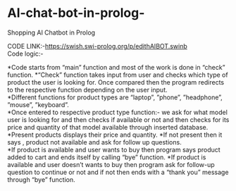 # AI-chat-bot-in-prolog-
Shopping AI Chatbot in Prolog

CODE LINK:-https://swish.swi-prolog.org/p/edithAIBOT.swinb  
Code logic:-   

*Code starts from “main” function and most of the work is done in “check” function. 
*“Check” function takes input from user and checks which type of product the user is looking for. Once compared then the program redirects to the respective function depending on
the user input.  
*Different functions for product types are “laptop”, ”phone”, ”headphone”, ”mouse”, ”keyboard”.   
*Once entered to respective product type function:- we ask for what model user is looking for and then checks if available or not and then checks for its price and quantity of
that model available through inserted database.  
*Present products displays their price and quantity. 
*If not present then it says , product not available and ask for follow up questions.  
*If product is available and user wants to buy then program says product added to cart and ends itself by calling “bye” function. 
*If product is available and user doesn’t wants to buy then program ask for follow-up question to continue or not and if not then ends with a “thank you” message through “bye”
function.
